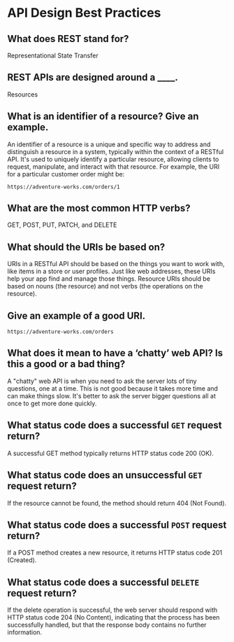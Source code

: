# API Design Best Practices

## What does REST stand for?

Representational State Transfer

## REST APIs are designed around a ____.

Resources

## What is an identifier of a resource? Give an example.

An identifier of a resource is a unique and specific way to address and distinguish a resource in a system, typically within the context of a RESTful API. It's used to uniquely identify a particular resource, allowing clients to request, manipulate, and interact with that resource. For example, the URI for a particular customer order might be:

`https://adventure-works.com/orders/1`

## What are the most common HTTP verbs?

GET, POST, PUT, PATCH, and DELETE

## What should the URIs be based on?

URIs in a RESTful API should be based on the things you want to work with, like items in a store or user profiles. Just like web addresses, these URIs help your app find and manage those things. Resource URIs should be based on nouns (the resource) and not verbs (the operations on the resource).

## Give an example of a good URI.

`https://adventure-works.com/orders`

## What does it mean to have a ‘chatty’ web API? Is this a good or a bad thing?

A "chatty" web API is when you need to ask the server lots of tiny questions, one at a time. This is not good because it takes more time and can make things slow. It's better to ask the server bigger questions all at once to get more done quickly.

## What status code does a successful `GET` request return?

A successful GET method typically returns HTTP status code 200 (OK).

## What status code does an unsuccessful `GET` request return?

If the resource cannot be found, the method should return 404 (Not Found).

## What status code does a successful `POST` request return?

If a POST method creates a new resource, it returns HTTP status code 201 (Created).

## What status code does a successful `DELETE` request return?

If the delete operation is successful, the web server should respond with HTTP status code 204 (No Content), indicating that the process has been successfully handled, but that the response body contains no further information.
